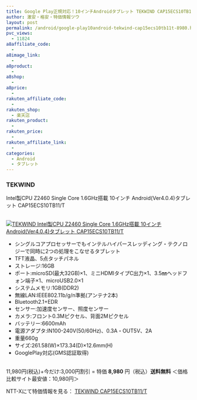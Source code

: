 ```yaml
---
title: Google Play正規対応！10インチAndroidタブレット TEKWIND CAP15ECS10TB11/T 特価8,980円！送料無料！
author: 激安・格安・特価情報ツウ
layout: post
permalink: /android/google-play10android-tekwind-cap15ecs10tb11t-8980.html
pvc_views:
  - 11824
a8affiliate_code:
  -
a8image_link:
  -
a8product:
  -
a8shop:
  -
a8price:
  -
rakuten_affiliate_code:
  -
rakuten_shop:
  - 楽天店
rakuten_product:
  -
rakuten_price:
  -
rakuten_affiliate_link:
  -
categories:
  - Android
  - タブレット
---
```

### TEKWIND
Intel製CPU Z2460 Single Core 1.6GHz搭載 10インチ Android(Ver4.0.4)タブレット CAP15ECS10TB11/T

<div class="img-bg2 img_L">
  <a href="//px.a8.net/svt/ejp?a8mat=ZYP6S+8IMA3E+S1Q+BWGDT&#038;a8ejpredirect=//nttxstore.jp/_II_TW14493455" target="_blank"><br /> <img border="0" alt="TEKWIND Intel製CPU Z2460 Single Core 1.6GHz搭載 10インチ Android(Ver4.0.4)タブレット CAP15ECS10TB11/T" src="//i1.wp.com/image.nttxstore.jp/l2_images/T/TW/TW14493455.jpg?w=120" data-recalc-dims="1" /></a>
</div>

<!--more-->

  * シングルコアプロセッサーでもインテルハイパースレッディング・テクノロジーで同時に2つの処理をこなせるタブレット
  * TFT液晶、5点タッチパネル
  * ストレージ:16GB
  * ポート:microSD(最大32GB)×1、ミニHDMIタイプC出力×1、3.5㎜ヘッドフォン端子×1、microUSB2.0×1
  * システムメモリ:1GB(DDR2)
  * 無線LAN:IEEE802.11b/g/n準拠(アンテナ2本)
  * Bluetooth2.1+EDR
  * センサー:加速度センサー、照度センサー
  * カメラ:フロント0.3Mピクセル、背面2Mピクセル
  * バッテリー:6600mAh
  * 電源アダプタ:IN100-240V(50/60Hz)、0.3A・OUT5V、2A
  * 重量660g
  * サイズ:261.58(W)×173.34(D)×12.6mm(H)
  * GooglePlay対応(GMS認証取得)

<br clear="all" />11,980円(税込)+今だけ:3,000円割引 = 特価 <span class="tokka-price"><strong>8,980</strong></span> 円（税込）**送料無料**
＜価格比較サイト最安値：10,980円＞

NTT-Xにて特価情報を見る： <span class="fs150p"><a href="//px.a8.net/svt/ejp?a8mat=ZYP6S+8IMA3E+S1Q+BWGDT&#038;a8ejpredirect=//nttxstore.jp/_II_TW14493455" target="_blank">TEKWIND CAP15ECS10TB11/T</a></span>